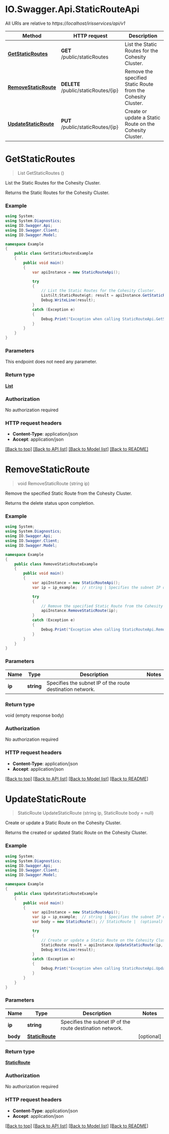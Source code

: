 # IO.Swagger.Api.StaticRouteApi

All URIs are relative to *https://localhost/irisservices/api/v1*

Method | HTTP request | Description
------------- | ------------- | -------------
[**GetStaticRoutes**](StaticRouteApi.md#getstaticroutes) | **GET** /public/staticRoutes | List the Static Routes for the Cohesity Cluster.
[**RemoveStaticRoute**](StaticRouteApi.md#removestaticroute) | **DELETE** /public/staticRoutes/{ip} | Remove the specified Static Route from the Cohesity Cluster.
[**UpdateStaticRoute**](StaticRouteApi.md#updatestaticroute) | **PUT** /public/staticRoutes/{ip} | Create or update a Static Route on the Cohesity Cluster.


<a name="getstaticroutes"></a>
# **GetStaticRoutes**
> List<StaticRoute> GetStaticRoutes ()

List the Static Routes for the Cohesity Cluster.

Returns the Static Routes for the Cohesity Cluster.

### Example
```csharp
using System;
using System.Diagnostics;
using IO.Swagger.Api;
using IO.Swagger.Client;
using IO.Swagger.Model;

namespace Example
{
    public class GetStaticRoutesExample
    {
        public void main()
        {
            var apiInstance = new StaticRouteApi();

            try
            {
                // List the Static Routes for the Cohesity Cluster.
                List&lt;StaticRoute&gt; result = apiInstance.GetStaticRoutes();
                Debug.WriteLine(result);
            }
            catch (Exception e)
            {
                Debug.Print("Exception when calling StaticRouteApi.GetStaticRoutes: " + e.Message );
            }
        }
    }
}
```

### Parameters
This endpoint does not need any parameter.

### Return type

[**List<StaticRoute>**](StaticRoute.md)

### Authorization

No authorization required

### HTTP request headers

 - **Content-Type**: application/json
 - **Accept**: application/json

[[Back to top]](#) [[Back to API list]](../README.md#documentation-for-api-endpoints) [[Back to Model list]](../README.md#documentation-for-models) [[Back to README]](../README.md)

<a name="removestaticroute"></a>
# **RemoveStaticRoute**
> void RemoveStaticRoute (string ip)

Remove the specified Static Route from the Cohesity Cluster.

Returns the delete status upon completion.

### Example
```csharp
using System;
using System.Diagnostics;
using IO.Swagger.Api;
using IO.Swagger.Client;
using IO.Swagger.Model;

namespace Example
{
    public class RemoveStaticRouteExample
    {
        public void main()
        {
            var apiInstance = new StaticRouteApi();
            var ip = ip_example;  // string | Specifies the subnet IP of the route destination network.

            try
            {
                // Remove the specified Static Route from the Cohesity Cluster.
                apiInstance.RemoveStaticRoute(ip);
            }
            catch (Exception e)
            {
                Debug.Print("Exception when calling StaticRouteApi.RemoveStaticRoute: " + e.Message );
            }
        }
    }
}
```

### Parameters

Name | Type | Description  | Notes
------------- | ------------- | ------------- | -------------
 **ip** | **string**| Specifies the subnet IP of the route destination network. | 

### Return type

void (empty response body)

### Authorization

No authorization required

### HTTP request headers

 - **Content-Type**: application/json
 - **Accept**: application/json

[[Back to top]](#) [[Back to API list]](../README.md#documentation-for-api-endpoints) [[Back to Model list]](../README.md#documentation-for-models) [[Back to README]](../README.md)

<a name="updatestaticroute"></a>
# **UpdateStaticRoute**
> StaticRoute UpdateStaticRoute (string ip, StaticRoute body = null)

Create or update a Static Route on the Cohesity Cluster.

Returns the created or updated Static Route on the Cohesity Cluster.

### Example
```csharp
using System;
using System.Diagnostics;
using IO.Swagger.Api;
using IO.Swagger.Client;
using IO.Swagger.Model;

namespace Example
{
    public class UpdateStaticRouteExample
    {
        public void main()
        {
            var apiInstance = new StaticRouteApi();
            var ip = ip_example;  // string | Specifies the subnet IP of the route destination network.
            var body = new StaticRoute(); // StaticRoute |  (optional) 

            try
            {
                // Create or update a Static Route on the Cohesity Cluster.
                StaticRoute result = apiInstance.UpdateStaticRoute(ip, body);
                Debug.WriteLine(result);
            }
            catch (Exception e)
            {
                Debug.Print("Exception when calling StaticRouteApi.UpdateStaticRoute: " + e.Message );
            }
        }
    }
}
```

### Parameters

Name | Type | Description  | Notes
------------- | ------------- | ------------- | -------------
 **ip** | **string**| Specifies the subnet IP of the route destination network. | 
 **body** | [**StaticRoute**](StaticRoute.md)|  | [optional] 

### Return type

[**StaticRoute**](StaticRoute.md)

### Authorization

No authorization required

### HTTP request headers

 - **Content-Type**: application/json
 - **Accept**: application/json

[[Back to top]](#) [[Back to API list]](../README.md#documentation-for-api-endpoints) [[Back to Model list]](../README.md#documentation-for-models) [[Back to README]](../README.md)

